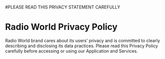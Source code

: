 #PLEASE READ THIS PRIVACY STATEMENT CAREFULLY

# Radio World Privacy Policy
Radio World brand cares about its users’ privacy and is committed to clearly describing and disclosing its data practices. Please read this Privacy Policy carefully before accessing or using our Application and Services.
